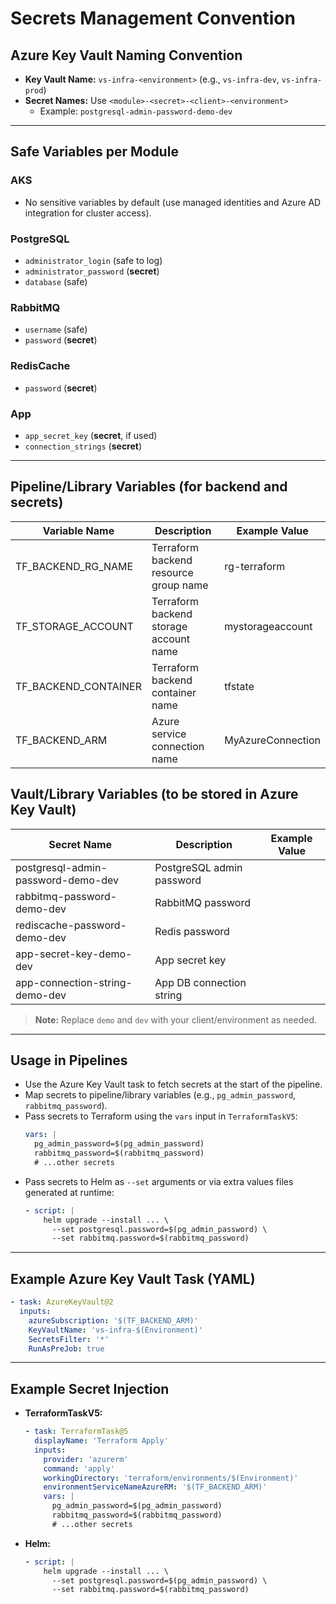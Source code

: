 # Secrets Management Convention

## Azure Key Vault Naming Convention
- **Key Vault Name:** `vs-infra-<environment>` (e.g., `vs-infra-dev`, `vs-infra-prod`)
- **Secret Names:** Use `<module>-<secret>-<client>-<environment>`
  - Example: `postgresql-admin-password-demo-dev`

---

## Safe Variables per Module

### AKS
- No sensitive variables by default (use managed identities and Azure AD integration for cluster access).

### PostgreSQL
- `administrator_login` (safe to log)
- `administrator_password` (**secret**)
- `database` (safe)

### RabbitMQ
- `username` (safe)
- `password` (**secret**)

### RedisCache
- `password` (**secret**)

### App
- `app_secret_key` (**secret**, if used)
- `connection_strings` (**secret**)

---


## Pipeline/Library Variables (for backend and secrets)

| Variable Name              | Description                                 | Example Value         |
|---------------------------|---------------------------------------------|----------------------|
| TF_BACKEND_RG_NAME        | Terraform backend resource group name        | rg-terraform         |
| TF_STORAGE_ACCOUNT        | Terraform backend storage account name       | mystorageaccount     |
| TF_BACKEND_CONTAINER      | Terraform backend container name             | tfstate              |
| TF_BACKEND_ARM            | Azure service connection name                | MyAzureConnection    |

## Vault/Library Variables (to be stored in Azure Key Vault)

| Secret Name                                 | Description                        | Example Value         |
|---------------------------------------------|------------------------------------|----------------------|
| postgresql-admin-password-demo-dev          | PostgreSQL admin password          | <random>             |
| rabbitmq-password-demo-dev                  | RabbitMQ password                  | <random>             |
| rediscache-password-demo-dev                | Redis password                     | <random>             |
| app-secret-key-demo-dev                     | App secret key                     | <random>             |
| app-connection-string-demo-dev              | App DB connection string           | <connection string>  |

> **Note:** Replace `demo` and `dev` with your client/environment as needed.

---

## Usage in Pipelines
- Use the Azure Key Vault task to fetch secrets at the start of the pipeline.
- Map secrets to pipeline/library variables (e.g., `pg_admin_password`, `rabbitmq_password`).
- Pass secrets to Terraform using the `vars` input in `TerraformTaskV5`:
  ```yaml
  vars: |
    pg_admin_password=$(pg_admin_password)
    rabbitmq_password=$(rabbitmq_password)
    # ...other secrets
  ```
- Pass secrets to Helm as `--set` arguments or via extra values files generated at runtime:
  ```yaml
  - script: |
      helm upgrade --install ... \
        --set postgresql.password=$(pg_admin_password) \
        --set rabbitmq.password=$(rabbitmq_password)
  ```

---

## Example Azure Key Vault Task (YAML)
```yaml
- task: AzureKeyVault@2
  inputs:
    azureSubscription: '$(TF_BACKEND_ARM)'
    KeyVaultName: 'vs-infra-$(Environment)'
    SecretsFilter: '*'
    RunAsPreJob: true
```

---

## Example Secret Injection
- **TerraformTaskV5:**
  ```yaml
  - task: TerraformTask@5
    displayName: 'Terraform Apply'
    inputs:
      provider: 'azurerm'
      command: 'apply'
      workingDirectory: 'terraform/environments/$(Environment)'
      environmentServiceNameAzureRM: '$(TF_BACKEND_ARM)'
      vars: |
        pg_admin_password=$(pg_admin_password)
        rabbitmq_password=$(rabbitmq_password)
        # ...other secrets
  ```
- **Helm:**
  ```yaml
  - script: |
      helm upgrade --install ... \
        --set postgresql.password=$(pg_admin_password) \
        --set rabbitmq.password=$(rabbitmq_password)
  ```
```
